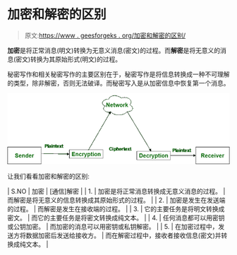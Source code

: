# 加密和解密的区别

> 原文:[https://www . geesforgeks . org/加密和解密的区别/](https://www.geeksforgeeks.org/difference-between-encryption-and-decryption/)

**加密**是将正常消息(明文)转换为无意义消息(密文)的过程。而**解密**是将无意义的消息(密文)转换为其原始形式(明文)的过程。

秘密写作和相关秘密写作的主要区别在于，秘密写作是将信息转换成一种不可理解的类型，除非解密，否则无法破译。而秘密写入是从加密信息中恢复第一个消息。

![](img/fe9f7b6bf5ad4fc42d9383713a9e1207.png)

让我们看看加密和解密的区别:

| S.NO | 加密 | [通信]解密 |
| 1. | 加密是将正常消息转换成无意义消息的过程。 | 而解密是将无意义的信息转换成其原始形式的过程。 |
| 2. | 加密是发生在发送端的过程。 | 而解密是发生在接收端的过程。 |
| 3. | 它的主要任务是将明文转换成密文。 | 而它的主要任务是将密文转换成纯文本。 |
| 4. | 任何消息都可以用密钥或公钥加密。 | 而加密的消息可以用密钥或私钥解密。 |
| 5. | 在加密过程中，发送方将数据加密后发送给接收方。 | 而在解密过程中，接收者接收信息(密文)并转换成纯文本。 |